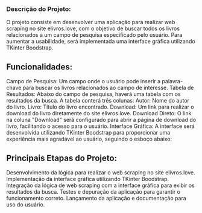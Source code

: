 ### Descrição do Projeto:

O projeto consiste em desenvolver uma aplicação para realizar web scraping no site elivros.love, com o objetivo de buscar todos os livros relacionados a um campo de pesquisa especificado pelo usuário. Para aumentar a usabilidade, será implementada uma interface gráfica utilizando TKinter Boodstrap.

## Funcionalidades:

Campo de Pesquisa: Um campo onde o usuário pode inserir a palavra-chave para buscar os livros relacionados ao campo de interesse.
Tabela de Resultados: Abaixo do campo de pesquisa, haverá uma tabela com os resultados da busca. A tabela conterá três colunas:
Autor: Nome do autor do livro.
Livro: Título do livro encontrado.
Download: Um link para realizar o download do livro diretamente do site elivros.love.
Download Direto: O link na coluna "Download" será configurado para abrir a página de download do livro, facilitando o acesso para o usuário.
Interface Gráfica:
A interface será desenvolvida utilizando TKinter Boodstrap para proporcionar uma experiência mais agradável ao usuário, seguindo o esboço abaixo:


## Principais Etapas do Projeto:

Desenvolvimento da lógica para realizar o web scraping no site elivros.love.
Implementação da interface gráfica utilizando TKinter Boodstrap.
Integração da lógica de web scraping com a interface gráfica para exibir os resultados da busca.
Testes e depuração da aplicação para garantir o funcionamento correto.
Lançamento da aplicação e documentação para uso do usuário.
